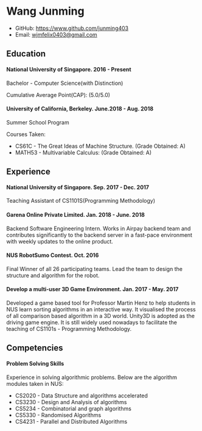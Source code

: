 # Wang Junming

- GitHub: https://www.github.com/junming403
- Email: wjmfelix0403@gmail.com

## Education
#### National University of Singapore. 2016 - Present
Bachelor - Computer Science(with Distinction)

Cumulative Average Point(CAP): (5.0/5.0)

#### University of California, Berkeley. June.2018 - Aug. 2018
Summer School Program

Courses Taken:

- CS61C - The Great Ideas of Machine Structure. (Grade Obtained: A)
- MATH53 - Multivariable Calculus: (Grade Obtained: A) 

## Experience
#### National University of Singapore. Sep. 2017 - Dec. 2017
Teaching Assistant of CS1101S(Programming Methodology)

#### Garena Online Private Limited. Jan. 2018 - June. 2018
Backend Software Engineering Intern.
Works in Airpay backend team and contributes significantly to the backend server in a fast-pace environment with weekly updates to the online product. 

#### NUS RobotSumo Contest. Oct. 2016
Final Winner of all 26 participating teams.
Lead the team to design the structure and algorithm for the robot.

#### Develop a multi-user 3D Game Environment. Jan. 2017 - May. 2017
Developed a game based tool for Professor Martin Henz to help students in NUS learn sorting algorithms in an interactive way. It visualised the process of all comparison based algorithm in a 3D world. Unity3D is adopted as the driving game engine. It is still widely used nowadays to facilitate the teaching of CS1101s - Programming Methodology.

## Competencies
#### Problem Solving Skills
Experience in solving algorithmic problems. 
Below are the algorithm modules taken in NUS:

- CS2020 - Data Structure and algorithms accelerated
- CS3230 - Design and Analysis of algorithms
- CS5234 - Combinatorial and graph algorithms
- CS5330 - Randomised Algorithms
- CS4231 - Parallel and Distributed Algorithms

